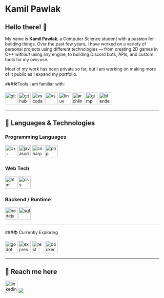 # Kamil Pawlak

## Hello there! 👋

My name is **Kamil Pawlak**, a Computer Science student with a passion for building things. Over the past few years, I have worked on a variety of personal projects using different technologies — from creating 2D games in C++ *without* using any engine, to building Discord bots, APIs, and custom tools for my own use.

Most of my work has been private so far, but I am working on making more of it public as I expand my portfolio.

###🛠️Tools I am familiar with:
<p align="left">
  <img src="https://cdn.jsdelivr.net/gh/devicons/devicon/icons/git/git-original.svg" height="40" alt="git"> <img src="https://cdn.jsdelivr.net/gh/devicons/devicon/icons/github/github-original.svg" height="40" alt="github"> <img src="https://cdn.jsdelivr.net/gh/devicons/devicon/icons/vscode/vscode-original.svg" height="40" alt="vscode">  <img src="https://cdn.jsdelivr.net/gh/devicons/devicon/icons/visualstudio/visualstudio-original.svg" height="40" alt="vs"> <img src="https://cdn.jsdelivr.net/gh/devicons/devicon/icons/linux/linux-original.svg" height="40" alt="linux"> <img src="https://cdn.jsdelivr.net/gh/devicons/devicon/icons/archlinux/archlinux-original.svg" height="40" alt="archlinux"> <img src="https://cdn.jsdelivr.net/gh/devicons/devicon/icons/gimp/gimp-original.svg" height="40" alt="gimp">  <img src="https://cdn.jsdelivr.net/gh/devicons/devicon/icons/blender/blender-original.svg" height="40" alt="blender">
</p>

---

## 🧠 Languages & Technologies

### Programming Languages
<p align="left"><img src="https://cdn.jsdelivr.net/gh/devicons/devicon/icons/cplusplus/cplusplus-original.svg" height="40" alt="c++" />  <img src="https://cdn.jsdelivr.net/gh/devicons/devicon/icons/javascript/javascript-original.svg" height="40" alt="javascript" />  <img src="https://cdn.jsdelivr.net/gh/devicons/devicon/icons/csharp/csharp-original.svg" height="40" alt="csharp" />  <img src="https://cdn.jsdelivr.net/gh/devicons/devicon/icons/php/php-original.svg" height="40" alt="php" />
</p>

### Web Tech
<p align="left">  <img src="https://cdn.jsdelivr.net/gh/devicons/devicon/icons/html5/html5-original.svg" height="40" alt="html" />  <img src="https://cdn.jsdelivr.net/gh/devicons/devicon/icons/css3/css3-original.svg" height="40" alt="css" />
</p>

### Backend / Runtime
<p align="left">  <img src="https://cdn.jsdelivr.net/gh/devicons/devicon/icons/nodejs/nodejs-original-wordmark.svg" height="40" alt="nodejs" />  <img src="https://cdn.jsdelivr.net/gh/devicons/devicon/icons/mysql/mysql-plain-wordmark.svg" height="40" alt="sql" />
</p>

---

###📚 Currently Exploring
<p align="left"> <img src="https://cdn.jsdelivr.net/gh/devicons/devicon/icons/godot/godot-original.svg" height="40" alt="godot" /> <img src="https://cdn.jsdelivr.net/gh/devicons/devicon/icons/express/express-original-wordmark.svg" height="40" alt="expressjs" /> <img src="https://img.shields.io/badge/REST-API-blue?style=flat-square&logo=api&logoColor=white" height="40" alt="rest" /> <img src="https://cdn.jsdelivr.net/gh/devicons/devicon/icons/docker/docker-original.svg" height="40" alt="docker" /> </p>

---


## 💬 Reach me here

<p align="left"> <a href="https://www.linkedin.com/in/kamil-pawlak-it/" target="_blank"><img src="https://cdn.jsdelivr.net/gh/devicons/devicon/icons/linkedin/linkedin-original.svg" height="40" alt="linkedin" /></a>
<a href="mailto:milpawlak16@gmail.com"><img src="https://img.shields.io/badge/Email-D14836?style=flat&logo=gmail&logoColor=white" /></a>
</p>
